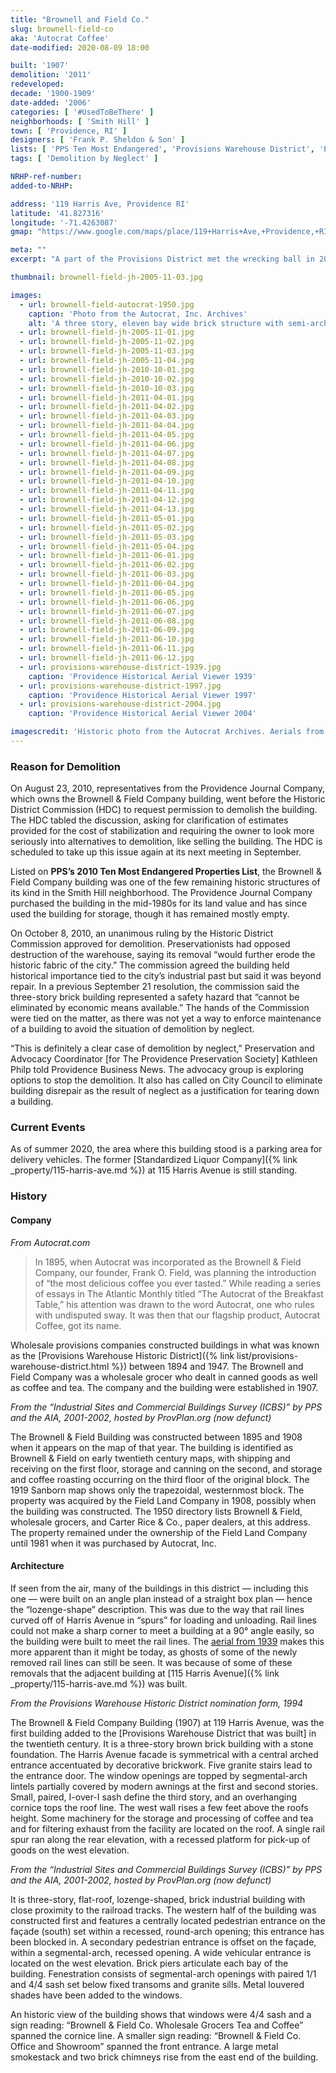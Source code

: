 ```yaml
---
title: "Brownell and Field Co."
slug: brownell-field-co
aka: 'Autocrat Coffee'
date-modified: 2020-08-09 18:00

built: '1907'
demolition: '2011'
redeveloped: 
decade: '1900-1909'
date-added: '2006'
categories: [ '#UsedToBeThere' ]
neighborhoods: [ 'Smith Hill' ]
town: [ 'Providence, RI' ]
designers: [ 'Frank P. Sheldon & Son' ]
lists: [ 'PPS Ten Most Endangered', 'Provisions Warehouse District', 'Providence Industrial Sites 1981' ]
tags: [ 'Demolition by Neglect' ]

NRHP-ref-number:
added-to-NRHP:

address: '119 Harris Ave, Providence RI'
latitude: '41.827316'
longitude: '-71.4263087'
gmap: "https://www.google.com/maps/place/119+Harris+Ave,+Providence,+RI+02903/@41.827316,-71.4263087,17z/data=!3m1!4b1!4m5!3m4!1s0x89e445094c9bcb49:0xa72d2242f8cb2070!8m2!3d41.827316!4d-71.42412"

meta: ""
excerpt: "A part of the Provisions District met the wrecking ball in 2011. Owner of this and nearby buildings, The Providence Journal Company, used deferred maintenance as an excuse."

thumbnail: brownell-field-jh-2005-11-03.jpg

images:
  - url: brownell-field-autocrat-1950.jpg
    caption: 'Photo from the Autocrat, Inc. Archives'
    alt: 'A three story, eleven bay wide brick structure with semi-arched lintels, granite sills, and a central arched main entrance. The shape of the building from the air is trapezoidal, owing to the train spurs that approach on either side of it and along the back.'
  - url: brownell-field-jh-2005-11-01.jpg
  - url: brownell-field-jh-2005-11-02.jpg
  - url: brownell-field-jh-2005-11-03.jpg
  - url: brownell-field-jh-2005-11-04.jpg
  - url: brownell-field-jh-2010-10-01.jpg
  - url: brownell-field-jh-2010-10-02.jpg
  - url: brownell-field-jh-2010-10-03.jpg
  - url: brownell-field-jh-2011-04-01.jpg
  - url: brownell-field-jh-2011-04-02.jpg
  - url: brownell-field-jh-2011-04-03.jpg
  - url: brownell-field-jh-2011-04-04.jpg
  - url: brownell-field-jh-2011-04-05.jpg
  - url: brownell-field-jh-2011-04-06.jpg
  - url: brownell-field-jh-2011-04-07.jpg
  - url: brownell-field-jh-2011-04-08.jpg
  - url: brownell-field-jh-2011-04-09.jpg
  - url: brownell-field-jh-2011-04-10.jpg
  - url: brownell-field-jh-2011-04-11.jpg
  - url: brownell-field-jh-2011-04-12.jpg
  - url: brownell-field-jh-2011-04-13.jpg
  - url: brownell-field-jh-2011-05-01.jpg
  - url: brownell-field-jh-2011-05-02.jpg
  - url: brownell-field-jh-2011-05-03.jpg
  - url: brownell-field-jh-2011-05-04.jpg
  - url: brownell-field-jh-2011-06-01.jpg
  - url: brownell-field-jh-2011-06-02.jpg
  - url: brownell-field-jh-2011-06-03.jpg
  - url: brownell-field-jh-2011-06-04.jpg
  - url: brownell-field-jh-2011-06-05.jpg
  - url: brownell-field-jh-2011-06-06.jpg
  - url: brownell-field-jh-2011-06-07.jpg
  - url: brownell-field-jh-2011-06-08.jpg
  - url: brownell-field-jh-2011-06-09.jpg
  - url: brownell-field-jh-2011-06-10.jpg
  - url: brownell-field-jh-2011-06-11.jpg
  - url: brownell-field-jh-2011-06-12.jpg
  - url: provisions-warehouse-district-1939.jpg
    caption: 'Providence Historical Aerial Viewer 1939'
  - url: provisions-warehouse-district-1997.jpg
    caption: 'Providence Historical Aerial Viewer 1997'
  - url: provisions-warehouse-district-2004.jpg
    caption: 'Providence Historical Aerial Viewer 2004'

imagescredit: 'Historic photo from the Autocrat Archives. Aerials from the Providence Historical Aerial Viewer'
---
```


### Reason for Demolition

On August 23, 2010, representatives from the Providence Journal Company, which owns the Brownell & Field Company building, went before the Historic District Commission (HDC) to request permission to demolish the building. The HDC tabled the discussion, asking for clarification of estimates provided for the cost of stabilization and requiring the owner to look more seriously into alternatives to demolition, like selling the building. The HDC is scheduled to take up this issue again at its next meeting in September.

Listed on **PPS’s 2010 Ten Most Endangered Properties List**, the Brownell & Field Company building was one of the few remaining historic structures of its kind in the Smith Hill neighborhood. The Providence Journal Company purchased the building in the mid-1980s for its land value and has since used the building for storage, though it has remained mostly empty.

On October 8, 2010, an unanimous ruling by the Historic District Commission approved for demolition. Preservationists had opposed destruction of the warehouse, saying its removal “would further erode the historic fabric of the city.” The commission agreed the building held historical importance tied to the city’s industrial past but said it was beyond repair. In a previous September 21 resolution, the commission said the three-story brick building represented a safety hazard that “cannot be eliminated by economic means available.” The hands of the Commission were tied on the matter, as there was not yet a way to enforce maintenance of a building to avoid the situation of demolition by neglect. 

“This is definitely a clear case of demolition by neglect,” Preservation and Advocacy Coordinator [for The Providence Preservation Society] Kathleen Philp told Providence Business News. The advocacy group is exploring options to stop the demolition. It also has called on City Council to eliminate building disrepair as the result of neglect as a justification for tearing down a building.


### Current Events

As of summer 2020, the area where this building stood is a parking area for delivery vehicles. The former [Standardized Liquor Company]({% link _property/115-harris-ave.md %}) at 115 Harris Avenue is still standing.  


### History

#### Company

_From Autocrat.com_

> In 1895, when Autocrat was incorporated as the Brownell & Field Company, our founder, Frank O. Field, was planning the introduction of “the most delicious coffee you ever tasted.” While reading a series of essays in The Atlantic Monthly titled “The Autocrat of the Breakfast Table,” his attention was drawn to the word Autocrat, one who rules with undisputed sway. It was then that our flagship product, Autocrat Coffee, got its name.

Wholesale provisions companies constructed buildings in what was known as the [Provisions Warehouse Historic District]({% link list/provisions-warehouse-district.html %}) between 1894 and 1947. The Brownell and Field Company was a wholesale grocer who dealt in canned goods as well as coffee and tea. The company and the building were established in 1907. 

_From the “Industrial Sites and Commercial Buildings Survey (ICBS)” by PPS and the AIA, 2001-2002, hosted by ProvPlan.org (now defunct)_

The Brownell & Field Building was constructed between 1895 and 1908 when it appears on the map of that year. The building is identified as Brownell & Field on early twentieth century maps, with shipping and receiving on the first floor, storage and canning on the second, and storage and coffee roasting occurring on the third floor of the original block. The 1919 Sanborn map shows only the trapezoidal, westernmost block. The property was acquired by the Field Land Company in 1908, possibly when the building was constructed. The 1950 directory lists Brownell & Field, wholesale grocers, and Carter Rice & Co., paper dealers, at this address. The property remained under the ownership of the Field Land Company until 1981 when it was purchased by Autocrat, Inc.


#### Architecture

If seen from the air, many of the buildings in this district — including this one — were built on an angle plan instead of a straight box plan — hence the “lozenge-shape” description. This was due to the way that rail lines curved off of Harris Avenue in “spurs” for loading and unloading. Rail lines could not make a sharp corner to meet a building at a 90° angle easily, so the building were built to meet the rail lines. The [aerial from 1939](#photo-provisions-warehouse-district-1939) makes this more apparent than it might be today, as ghosts of some of the newly removed rail lines can still be seen. It was because of some of these removals that the adjacent building at [115 Harris Avenue]({% link _property/115-harris-ave.md %}) was built. 

_From the Provisions Warehouse Historic District nomination form, 1994_

The Brownell & Field Company Building (1907) at 119 Harris Avenue, was the first building added to the [Provisions Warehouse District that was built] in the twentieth century. It is a three-story brown brick building with a stone foundation. The Harris Avenue facade is symmetrical with a central arched entrance accentuated by decorative brickwork. Five granite stairs lead to the entrance door. The window openings are topped by segmental-arch lintels partially covered by modern awnings at the first and second stories. Small, paired, I-over-I sash define the third story, and an overhanging cornice tops the roof line. The west wall rises a few feet above the roofs height. Some machinery for the storage and processing of coffee and tea and for filtering exhaust from the facility are located on the roof. A single rail spur ran along the rear elevation, with a recessed platform for pick-up of goods on the west elevation. 

_From the “Industrial Sites and Commercial Buildings Survey (ICBS)” by PPS and the AIA, 2001-2002, hosted by ProvPlan.org (now defunct)_

It is three-story, flat-roof, lozenge-shaped, brick industrial building with close proximity to the railroad tracks. The western half of the building was constructed first and features a centrally located pedestrian entrance on the façade (south) set within a recessed, round-arch opening; this entrance has been blocked in. A secondary pedestrian entrance is offset on the façade, within a segmental-arch, recessed opening. A wide vehicular entrance is located on the west elevation. Brick piers articulate each bay of the building. Fenestration consists of segmental-arch openings with paired 1/1 and 4/4 sash set below fixed transoms and granite sills. Metal louvered shades have been added to the windows. 

An historic view of the building shows that windows were 4/4 sash and a sign reading: “Brownell & Field Co. Wholesale Grocers Tea and Coffee” spanned the cornice line. A smaller sign reading: “Brownell & Field Co. Office and Showroom” spanned the front entrance. A large metal smokestack and two brick chimneys rise from the east end of the building.
